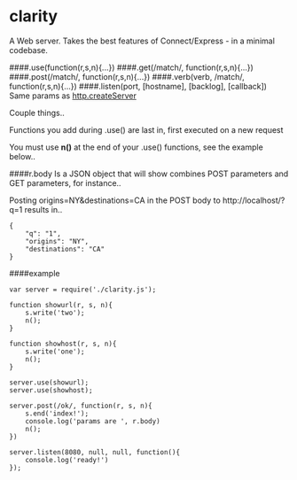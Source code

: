 clarity
=======

A Web server. Takes the best features of Connect/Express - in a minimal codebase.

####.use(function(r,s,n){...})
####.get(/match/, function(r,s,n){...})
####.post(/match/, function(r,s,n){...})
####.verb(verb, /match/, function(r,s,n){...})
####.listen(port, [hostname], [backlog], [callback]) 
Same params as <a href='http://nodejs.org/api/http.html#http_server_listen_port_hostname_backlog_callback'>http.createServer</a>

Couple things..

Functions you add during .use() are last in, first executed on a new request

You must use <b>n()</b> at the end of your .use() functions, see the example below..

####r.body 
Is a JSON object that will show combines POST parameters and GET parameters, for instance..

Posting origins=NY&destinations=CA in the POST body to http://localhost/?q=1 results in..

````
{
	"q": "1",
	"origins": "NY",
	"destinations": "CA"
}
````

####example
````
var server = require('./clarity.js');

function showurl(r, s, n){
	s.write('two');
	n();
}

function showhost(r, s, n){
	s.write('one');
	n();
}

server.use(showurl);
server.use(showhost);

server.post(/ok/, function(r, s, n){
	s.end('index!');
	console.log('params are ', r.body)
	n();
})

server.listen(8080, null, null, function(){
	console.log('ready!')
});
````